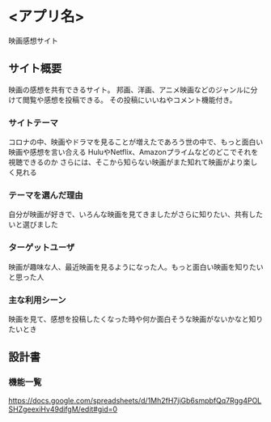 # <アプリ名>
映画感想サイト

## サイト概要
映画の感想を共有できるサイト。
邦画、洋画、アニメ映画などのジャンルに分けて閲覧や感想を投稿できる。
その投稿にいいねやコメント機能付き。

### サイトテーマ
コロナの中、映画やドラマを見ることが増えたであろう世の中で、もっと面白い映画や感想を言い合える
HuluやNetflix、Amazonプライムなどのどこでそれを視聴できるのか
さらには、そこから知らない映画がまた知れて映画がより楽しく見れる

### テーマを選んだ理由
自分が映画が好きで、いろんな映画を見てきましたがさらに知りたい、共有したいと選びました

### ターゲットユーザ
映画が趣味な人、最近映画を見るようになった人。もっと面白い映画を知りたいと思った人

### 主な利用シーン
映画を見て、感想を投稿したくなった時や何か面白そうな映画がないかなと知りたいとき

## 設計書


### 機能一覧
<https://docs.google.com/spreadsheets/d/1Mh2fH7jiGb6smpbfQq7Rgg4POLSHZgeexiHv49difgM/edit#gid=0>


